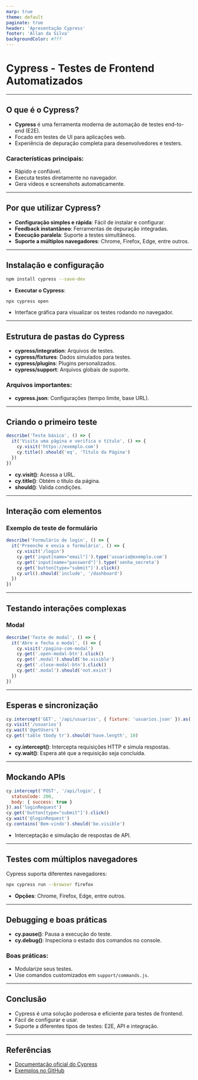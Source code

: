 ```yaml
---
marp: true
theme: default
paginate: true
header: 'Apresentação Cypress'
footer: 'Allan da Silva'
backgroundColor: #fff
---
```


# Cypress - Testes de Frontend Automatizados

---

## O que é o Cypress?

- **Cypress** é uma ferramenta moderna de automação de testes end-to-end (E2E).
- Focado em testes de UI para aplicações web.
- Experiência de depuração completa para desenvolvedores e testers.

### Características principais:
- Rápido e confiável.
- Executa testes diretamente no navegador.
- Gera vídeos e screenshots automaticamente.

---

## Por que utilizar Cypress?

- **Configuração simples e rápida**: Fácil de instalar e configurar.
- **Feedback instantâneo**: Ferramentas de depuração integradas.
- **Execução paralela**: Suporte a testes simultâneos.
- **Suporte a múltiplos navegadores**: Chrome, Firefox, Edge, entre outros.

---

## Instalação e configuração

```bash
npm install cypress --save-dev
```

- **Executar o Cypress**:
```bash
npx cypress open
```

- Interface gráfica para visualizar os testes rodando no navegador.

---

## Estrutura de pastas do Cypress

- **cypress/integration**: Arquivos de testes.
- **cypress/fixtures**: Dados simulados para testes.
- **cypress/plugins**: Plugins personalizados.
- **cypress/support**: Arquivos globais de suporte.

### Arquivos importantes:
- **cypress.json**: Configurações (tempo limite, base URL).

---

## Criando o primeiro teste

```js
describe('Teste básico', () => {
  it('Visita uma página e verifica o título', () => {
    cy.visit('https://exemplo.com')
    cy.title().should('eq', 'Título da Página')
  })
})
```

- **cy.visit()**: Acessa a URL.
- **cy.title()**: Obtém o título da página.
- **should()**: Valida condições.

---

## Interação com elementos

### Exemplo de teste de formulário

```js
describe('Formulário de login', () => {
  it('Preenche e envia o formulário', () => {
    cy.visit('/login')
    cy.get('input[name="email"]').type('usuario@exemplo.com')
    cy.get('input[name="password"]').type('senha_secreta')
    cy.get('button[type="submit"]').click()
    cy.url().should('include', '/dashboard')
  })
})
```

---

## Testando interações complexas

### Modal

```js
describe('Teste de modal', () => {
  it('Abre e fecha o modal', () => {
    cy.visit('/pagina-com-modal')
    cy.get('.open-modal-btn').click()
    cy.get('.modal').should('be.visible')
    cy.get('.close-modal-btn').click()
    cy.get('.modal').should('not.exist')
  })
})
```

---

## Esperas e sincronização

```js
cy.intercept('GET', '/api/usuarios', { fixture: 'usuarios.json' }).as('getUsers')
cy.visit('/usuarios')
cy.wait('@getUsers')
cy.get('table tbody tr').should('have.length', 10)
```

- **cy.intercept()**: Intercepta requisições HTTP e simula respostas.
- **cy.wait()**: Espera até que a requisição seja concluída.

---

## Mockando APIs

```js
cy.intercept('POST', '/api/login', {
  statusCode: 200,
  body: { success: true }
}).as('loginRequest')
cy.get('button[type="submit"]').click()
cy.wait('@loginRequest')
cy.contains('Bem-vindo').should('be.visible')
```

- Interceptação e simulação de respostas de API.

---

## Testes com múltiplos navegadores

Cypress suporta diferentes navegadores:

```bash
npx cypress run --browser firefox
```

- **Opções**: Chrome, Firefox, Edge, entre outros.

---


## Debugging e boas práticas

- **cy.pause()**: Pausa a execução do teste.
- **cy.debug()**: Inspeciona o estado dos comandos no console.

### Boas práticas:
- Modularize seus testes.
- Use comandos customizados em `support/commands.js`.

---


## Conclusão

- Cypress é uma solução poderosa e eficiente para testes de frontend.
- Fácil de configurar e usar.
- Suporte a diferentes tipos de testes: E2E, API e integração.

---

## Referências

- [Documentação oficial do Cypress](https://docs.cypress.io)
- [Exemplos no GitHub](https://github.com/cypress-io/cypress-example-recipes)
